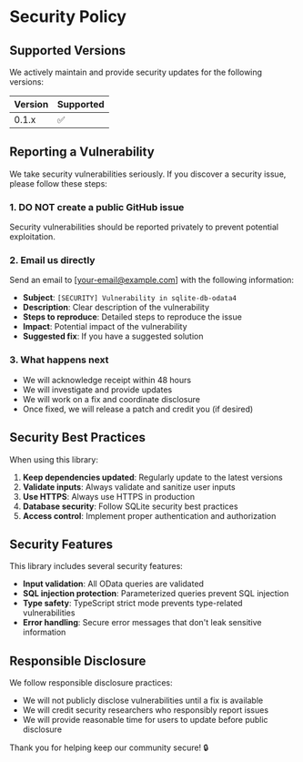 # Security Policy

## Supported Versions

We actively maintain and provide security updates for the following versions:

| Version | Supported          |
| ------- | ------------------ |
| 0.1.x   | :white_check_mark: |

## Reporting a Vulnerability

We take security vulnerabilities seriously. If you discover a security issue, please follow these steps:

### 1. **DO NOT** create a public GitHub issue
Security vulnerabilities should be reported privately to prevent potential exploitation.

### 2. Email us directly
Send an email to [your-email@example.com] with the following information:

- **Subject**: `[SECURITY] Vulnerability in sqlite-db-odata4`
- **Description**: Clear description of the vulnerability
- **Steps to reproduce**: Detailed steps to reproduce the issue
- **Impact**: Potential impact of the vulnerability
- **Suggested fix**: If you have a suggested solution

### 3. What happens next
- We will acknowledge receipt within 48 hours
- We will investigate and provide updates
- We will work on a fix and coordinate disclosure
- Once fixed, we will release a patch and credit you (if desired)

## Security Best Practices

When using this library:

1. **Keep dependencies updated**: Regularly update to the latest versions
2. **Validate inputs**: Always validate and sanitize user inputs
3. **Use HTTPS**: Always use HTTPS in production
4. **Database security**: Follow SQLite security best practices
5. **Access control**: Implement proper authentication and authorization

## Security Features

This library includes several security features:

- **Input validation**: All OData queries are validated
- **SQL injection protection**: Parameterized queries prevent SQL injection
- **Type safety**: TypeScript strict mode prevents type-related vulnerabilities
- **Error handling**: Secure error messages that don't leak sensitive information

## Responsible Disclosure

We follow responsible disclosure practices:

- We will not publicly disclose vulnerabilities until a fix is available
- We will credit security researchers who responsibly report issues
- We will provide reasonable time for users to update before public disclosure

Thank you for helping keep our community secure! 🔒
